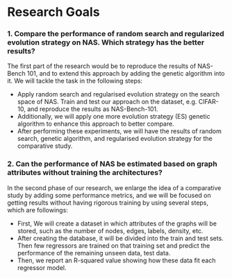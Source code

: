 # Research Goals




### 1. Compare the performance of random search and regularized evolution strategy on NAS. Which strategy has the better results?
  
The first part of the research would be to reproduce the results of NAS-Bench 101, and to extend this approach by adding the genetic algorithm into it.
We will tackle the task in the following steps:

- Apply random search and regularised evolution strategy on the search space of NAS. Train and test our approach on the dataset, e.g. CIFAR-10, and reproduce the results as NAS-Bench-101.
- Additionally, we will apply one more evolution strategy (ES) genetic algorithm to enhance this approach to better compare.
- After performing these experiments, we will have the results of random search, genetic algorithm, and regularised evolution strategy for the comparative study. 


### 2. Can the performance of NAS be estimated based on graph attributes without training the architectures?
  
In the second phase of our research, we enlarge the idea of a comparative study by adding some performance metrics, and we will be focused on getting results without having rigorous training by using several steps, which are followings:


- First, We will create a dataset in which attributes of the graphs will be stored, such as the number of nodes, edges, labels, density, etc. 
- After creating the database, it will be divided into the train and test sets. Then few regressors are trained on that training set and predict the performance of the remaining unseen data, test data.
- Then, we report an R-squared value showing how these data fit each regressor model.


